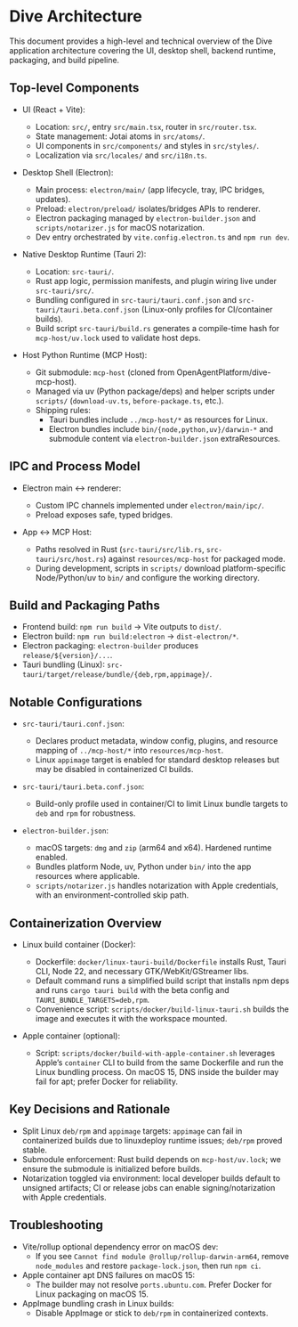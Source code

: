 # Dive Architecture

This document provides a high-level and technical overview of the Dive application architecture covering the UI, desktop shell, backend runtime, packaging, and build pipeline.

## Top-level Components

- UI (React + Vite):
  - Location: `src/`, entry `src/main.tsx`, router in `src/router.tsx`.
  - State management: Jotai atoms in `src/atoms/`.
  - UI components in `src/components/` and styles in `src/styles/`.
  - Localization via `src/locales/` and `src/i18n.ts`.

- Desktop Shell (Electron):
  - Main process: `electron/main/` (app lifecycle, tray, IPC bridges, updates).
  - Preload: `electron/preload/` isolates/bridges APIs to renderer.
  - Electron packaging managed by `electron-builder.json` and `scripts/notarizer.js` for macOS notarization.
  - Dev entry orchestrated by `vite.config.electron.ts` and `npm run dev`.

- Native Desktop Runtime (Tauri 2):
  - Location: `src-tauri/`.
  - Rust app logic, permission manifests, and plugin wiring live under `src-tauri/src/`.
  - Bundling configured in `src-tauri/tauri.conf.json` and `src-tauri/tauri.beta.conf.json` (Linux-only profiles for CI/container builds).
  - Build script `src-tauri/build.rs` generates a compile-time hash for `mcp-host/uv.lock` used to validate host deps.

- Host Python Runtime (MCP Host):
  - Git submodule: `mcp-host` (cloned from OpenAgentPlatform/dive-mcp-host).
  - Managed via uv (Python package/deps) and helper scripts under `scripts/` (`download-uv.ts`, `before-package.ts`, etc.).
  - Shipping rules:
    - Tauri bundles include `../mcp-host/*` as resources for Linux.
    - Electron bundles include `bin/{node,python,uv}/darwin-*` and submodule content via `electron-builder.json` extraResources.

## IPC and Process Model

- Electron main ↔ renderer:
  - Custom IPC channels implemented under `electron/main/ipc/`.
  - Preload exposes safe, typed bridges.

- App ↔ MCP Host:
  - Paths resolved in Rust (`src-tauri/src/lib.rs`, `src-tauri/src/host.rs`) against `resources/mcp-host` for packaged mode.
  - During development, scripts in `scripts/` download platform-specific Node/Python/uv to `bin/` and configure the working directory.

## Build and Packaging Paths

- Frontend build: `npm run build` → Vite outputs to `dist/`.
- Electron build: `npm run build:electron` → `dist-electron/*`.
- Electron packaging: `electron-builder` produces `release/${version}/...`.
- Tauri bundling (Linux): `src-tauri/target/release/bundle/{deb,rpm,appimage}/`.

## Notable Configurations

- `src-tauri/tauri.conf.json`:
  - Declares product metadata, window config, plugins, and resource mapping of `../mcp-host/*` into `resources/mcp-host`.
  - Linux `appimage` target is enabled for standard desktop releases but may be disabled in containerized CI builds.

- `src-tauri/tauri.beta.conf.json`:
  - Build-only profile used in container/CI to limit Linux bundle targets to `deb` and `rpm` for robustness.

- `electron-builder.json`:
  - macOS targets: `dmg` and `zip` (arm64 and x64). Hardened runtime enabled.
  - Bundles platform Node, uv, Python under `bin/` into the app resources where applicable.
  - `scripts/notarizer.js` handles notarization with Apple credentials, with an environment-controlled skip path.

## Containerization Overview

- Linux build container (Docker):
  - Dockerfile: `docker/linux-tauri-build/Dockerfile` installs Rust, Tauri CLI, Node 22, and necessary GTK/WebKit/GStreamer libs.
  - Default command runs a simplified build script that installs npm deps and runs `cargo tauri build` with the beta config and `TAURI_BUNDLE_TARGETS=deb,rpm`.
  - Convenience script: `scripts/docker/build-linux-tauri.sh` builds the image and executes it with the workspace mounted.

- Apple container (optional):
  - Script: `scripts/docker/build-with-apple-container.sh` leverages Apple’s `container` CLI to build from the same Dockerfile and run the Linux bundling process. On macOS 15, DNS inside the builder may fail for apt; prefer Docker for reliability.

## Key Decisions and Rationale

- Split Linux `deb/rpm` and `appimage` targets: `appimage` can fail in containerized builds due to linuxdeploy runtime issues; `deb/rpm` proved stable.
- Submodule enforcement: Rust build depends on `mcp-host/uv.lock`; we ensure the submodule is initialized before builds.
- Notarization toggled via environment: local developer builds default to unsigned artifacts; CI or release jobs can enable signing/notarization with Apple credentials.

## Troubleshooting

- Vite/rollup optional dependency error on macOS dev:
  - If you see `Cannot find module @rollup/rollup-darwin-arm64`, remove `node_modules` and restore `package-lock.json`, then run `npm ci`.
- Apple container apt DNS failures on macOS 15:
  - The builder may not resolve `ports.ubuntu.com`. Prefer Docker for Linux packaging on macOS 15.
- AppImage bundling crash in Linux builds:
  - Disable AppImage or stick to `deb/rpm` in containerized contexts.
